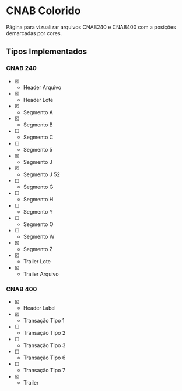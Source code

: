 # CNAB Colorido

Página para vizualizar arquivos CNAB240 e CNAB400 com a posições demarcadas por cores.

## Tipos Implementados

### CNAB 240

- [x] - Header Arquivo
- [x] - Header Lote
- [x] - Segmento A
- [x] - Segmento B
- [ ] - Segmento C
- [ ] - Segmento 5
- [x] - Segmento J
- [x] - Segmento J 52
- [ ] - Segmento G
- [ ] - Segmento H
- [ ] - Segmento Y
- [ ] - Segmento O
- [ ] - Segmento W
- [x] - Segmento Z
- [x] - Trailer Lote  
- [x] - Trailer Arquivo  

### CNAB 400

- [x] - Header Label
- [x] - Transação Tipo 1
- [ ] - Transação Tipo 2
- [ ] - Transação Tipo 3
- [ ] - Transação Tipo 6
- [ ] - Transação Tipo 7
- [x] - Trailer
